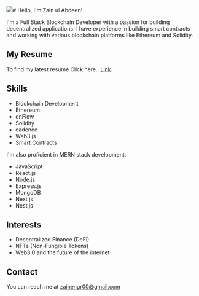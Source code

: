 ![](https://komarev.com/ghpvc/?username=your-github-zain60&label=PROFILE+VIEWS)# Hello, I'm Zain ul Abdeen!

I'm a Full Stack Blockchain Developer with a passion for building decentralized applications. I have experience in building smart contracts and working with various blockchain platforms like Ethereum and Solidity.

## My Resume

To find my latest resume Click here.. [Link](https://github.com/zain60/zain60/blob/main/RESUME.md).

## Skills

- Blockchain Development
- Ethereum
- onFlow
- Solidity
- cadence
- Web3.js
- Smart Contracts

I'm also proficient in MERN stack development:

- JavaScript
- React.js
- Node.js
- Express.js
- MongoDB
- Next js
- Nest js

## Interests

- Decentralized Finance (DeFi)
- NFTs (Non-Fungible Tokens)
- Web3.0 and the future of the internet

## Contact


You can reach me at zainengr00@gmail.com


